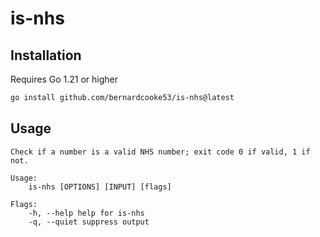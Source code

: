 # is-nhs

## Installation

Requires Go 1.21 or higher

```bash
go install github.com/bernardcooke53/is-nhs@latest
```

## Usage

```text
Check if a number is a valid NHS number; exit code 0 if valid, 1 if not.

Usage:
    is-nhs [OPTIONS] [INPUT] [flags]

Flags:
    -h, --help help for is-nhs
    -q, --quiet suppress output
```
